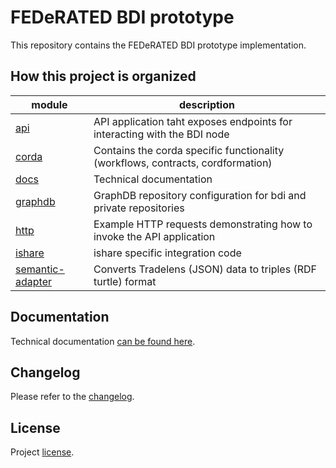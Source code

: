 # FEDeRATED BDI prototype

This repository contains the FEDeRATED BDI prototype implementation. 

## How this project is organized

| module                                | description                                                                     |
|---------------------------------------|---------------------------------------------------------------------------------|
| [api](api/)                           | API application taht exposes endpoints for interacting with the BDI node        | 
| [corda](corda/)                       | Contains the corda specific functionality (workflows, contracts, cordformation) | 
| [docs](docs/)                         | Technical documentation                                                         |
| [graphdb](graphdb/)                   | GraphDB repository configuration for bdi and private repositories               |
| [http](http/)                         | Example HTTP requests demonstrating how to invoke the API application           |
| [ishare](ishare/)                     | ishare specific integration code                                                | 
| [semantic-adapter](semantic-adapter/) | Converts Tradelens (JSON) data to triples (RDF turtle) format                   | 

## Documentation

Technical documentation [can be found here](docs/README.md).

## Changelog

Please refer to the [changelog](CHANGELOG.md).

## License

Project [license](LICENSE.md).   
